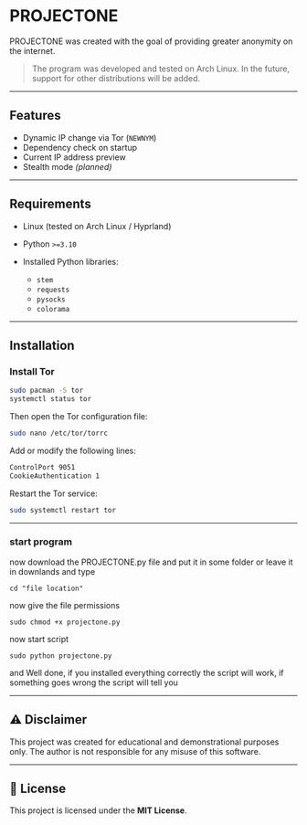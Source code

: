 # PROJECTONE

PROJECTONE was created with the goal of providing greater anonymity on the internet.

> The program was developed and tested on Arch Linux. In the future, support for other distributions will be added.

---

## Features

* Dynamic IP change via Tor (`NEWNYM`)
* Dependency check on startup
* Current IP address preview
* Stealth mode *(planned)*

---

## Requirements

* Linux (tested on Arch Linux / Hyprland)
* Python `>=3.10`
* Installed Python libraries:

  * `stem`
  * `requests`
  * `pysocks`
  * `colorama`

---

## Installation

### Install Tor

```bash
sudo pacman -S tor
systemctl status tor
```

Then open the Tor configuration file:

```bash
sudo nano /etc/tor/torrc
```

Add or modify the following lines:

```bash
ControlPort 9051
CookieAuthentication 1
```

Restart the Tor service:

```bash
sudo systemctl restart tor
```

---

### start program

now download the PROJECTONE.py file and put it in some folder or leave it in downlands
and type

```
cd "file location"
```

now give the file permissions
```
sudo chmod +x projectone.py
```

now start script 

```
sudo python projectone.py
```

and Well done, if you installed everything correctly the script will work, if something goes wrong the script will tell you

---

## ⚠️ Disclaimer

This project was created for educational and demonstrational purposes only.
The author is not responsible for any misuse of this software.

---

## 📜 License

This project is licensed under the **MIT License**.
